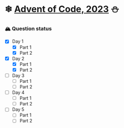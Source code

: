 # ❄ **[Advent of Code, 2023](https://adventofcode.com/2023)** ⛄

### 🏔 **Question status**
- [x] Day 1
  - [x] Part 1
  - [x] Part 2

- [x] Day 2
  - [x] Part 1
  - [x] Part 2

- [ ] Day 3
  - [ ] Part 1
  - [ ] Part 2

- [ ] Day 4
  - [ ] Part 1
  - [ ] Part 2

- [ ] Day 5
  - [ ] Part 1
  - [ ] Part 2